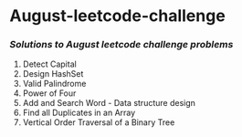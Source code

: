 # August-leetcode-challenge
### _Solutions to August leetcode challenge problems_


1. Detect Capital
2. Design HashSet
3. Valid Palindrome
4. Power of Four
5. Add and Search Word - Data structure design
6. Find all Duplicates in an Array
7. Vertical Order Traversal of a Binary Tree
